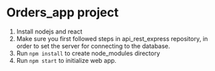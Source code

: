 # Orders_app project
1. Install nodejs and react
2. Make sure you first followed steps in api_rest_express repository, in order to set the server for connecting to the database. 
2. Run `npm install` to create node_modules directory
3. Run `npm start` to initialize web app.